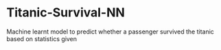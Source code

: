 # Titanic-Survival-NN
Machine learnt model to predict whether a passenger survived the titanic based on statistics given
